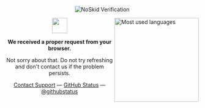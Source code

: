<p align="center">
	 <img src="https://noskid.today/badge/100x30/?repo=phlixy/phlixy" alt="NoSkid Verification">
</p>

<a href="#"><img align="right" src="https://readme-card-themackabu.vercel.app/api/top-langs/?username=phixy&hide=java,html,ruby,roff&langs_count=10&v=174&theme=dark&layout=compact&hide_border=true&bg_color=0D1117" height="220px" alt="Most used languages"></a>

<p align="center">
	 <a href="#"><img width="40" src="https://github.githubassets.com/images/mona-loading-default.gif"></a>
</p>
<p align="center"><b>We received a proper request from your browser.</b></p>
<p align="center">Not sorry about that. Do not try refreshing and don't contact us if the problem persists.</p>
<p align="center">
	 <a href="#">Contact Support</a> —
	 <a href="#">GitHub Status</a> —
	 <a href="#">@githubstatus</a>
</p>

<br /><br />
